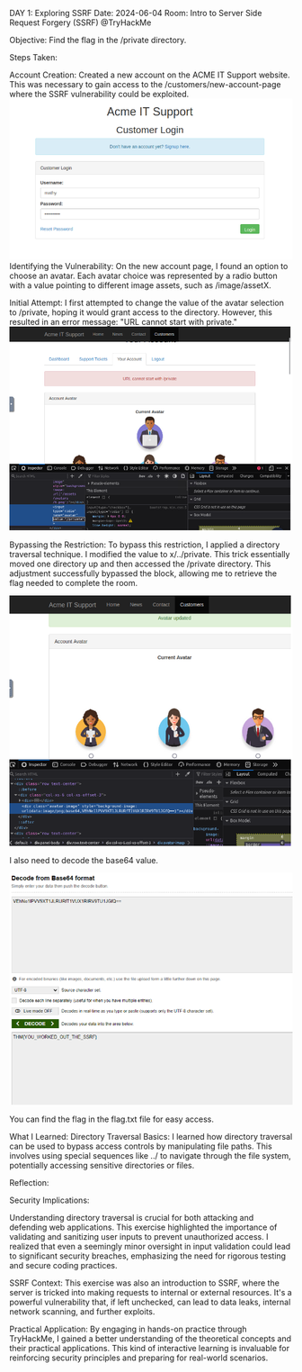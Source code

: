 DAY 1: Exploring SSRF
Date: 2024-06-04
Room: Intro to Server Side Request Forgery (SSRF) @TryHackMe

Objective:
Find the flag in the /private directory.


Steps Taken:

Account Creation:
Created a new account on the ACME IT Support website. This was necessary to gain access to the /customers/new-account-page where the SSRF vulnerability could be exploited.
![Images here](images/acmeitaccountmaking.png)
Identifying the Vulnerability:
On the new account page, I found an option to choose an avatar. Each avatar choice was represented by a radio button with a value pointing to different image assets, such as /image/assetX.

Initial Attempt:
I first attempted to change the value of the avatar selection to /private, hoping it would grant access to the directory. However, this resulted in an error message: "URL cannot start with private."
![Images here](images/privateerror.png)

Bypassing the Restriction:
To bypass this restriction, I applied a directory traversal technique. I modified the value to x/../private. This trick essentially moved one directory up and then accessed the /private directory.
This adjustment successfully bypassed the block, allowing me to retrieve the flag needed to complete the room. 

![Images here](images/flagfound.png)

I also need to decode the base64 value. 

![Images here](images/decodebase64.png)

You can find the flag in the flag.txt file for easy access. 

What I Learned:
Directory Traversal Basics:
I learned how directory traversal can be used to bypass access controls by manipulating file paths. This involves using special sequences like ../ to navigate through the file system, 
potentially accessing sensitive directories or files.


Reflection:

Security Implications:

Understanding directory traversal is crucial for both attacking and defending web applications. This exercise highlighted the importance of validating and sanitizing user inputs to prevent unauthorized access.
I realized that even a seemingly minor oversight in input validation could lead to significant security breaches, emphasizing the need for rigorous testing and secure coding practices.

SSRF Context:
This exercise was also an introduction to SSRF, where the server is tricked into making requests to internal or external resources. It's a powerful vulnerability that, if left unchecked, 
can lead to data leaks, internal network scanning, and further exploits.

Practical Application:
By engaging in hands-on practice through TryHackMe, I gained a better understanding of the theoretical concepts and their practical applications. 
This kind of interactive learning is invaluable for reinforcing security principles and preparing for real-world scenarios.
